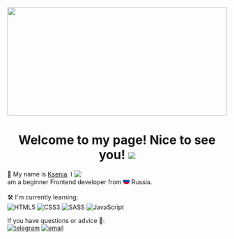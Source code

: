 <img align="center" src="https://www.pazahr.ir/wp-content/uploads/2016/01/slider3.jpg" width="100%" height="250"/>
<h1 align="center">Welcome to my page! Nice to see you! <img src="https://github.com/blackcater/blackcater/raw/main/images/Hi.gif" height="32"/></h1>

<img align="right" src="https://media.giphy.com/media/RRerwvHrb0nxm/giphy.gif" width="350"/>

:ghost: My name is <a href="https://github.com/Tokyo2504" target="_blank">Ksenia</a>. I am a beginner Frontend developer from <img src="https://github.com/HatScripts/circle-flags/blob/gh-pages/flags/ru.svg" height="15"/> Russia.
<br/>
<br/>
:hammer_and_wrench: I'm currently learning:
<br/>
![HTML5](https://img.shields.io/badge/html5-%23E34F26.svg?style=for-the-badge&logo=html5&logoColor=white)
![CSS3](https://img.shields.io/badge/css3-%231572B6.svg?style=for-the-badge&logo=css3&logoColor=white)
![SASS](https://img.shields.io/badge/SASS-hotpink.svg?style=for-the-badge&logo=SASS&logoColor=white)
![JavaScript](https://img.shields.io/badge/javascript-%23323330.svg?style=for-the-badge&logo=javascript&logoColor=%23F7DF1E)
  
If you have questions or advice :hugs:: 
<br/>
<a href="https://t.me/tokyo2504" target="_blank"><img src="https://img.shields.io/badge/Telegram-@tokyo2504-blue" alt="telegram"/></a>
<a href="mailto:ksu34vol@gmail.com" target="_blank"><img src="https://img.shields.io/badge/Email-ksu34vol@gmail.com-orange" alt="email"/></a>
